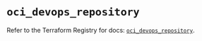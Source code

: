 # `oci_devops_repository`

Refer to the Terraform Registry for docs: [`oci_devops_repository`](https://registry.terraform.io/providers/oracle/oci/7.19.0/docs/resources/devops_repository).

